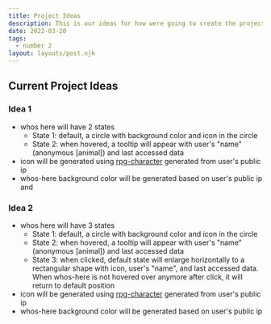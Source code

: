 ```yaml
---
title: Project Ideas
description: This is our ideas for how were going to create the project.
date: 2022-03-20
tags:
  - number 2
layout: layouts/post.njk
---
```

## Current Project Ideas

### Idea 1
- whos here will have 2 states
  - State 1: default, a circle with background color and icon in the circle
  - State 2: when hovered, a tooltip will appear with user's "name" (anonymous [animal]) and last accessed data
- icon will be generated using [rpg-character](https://www.npmjs.com/package/@lrnwebcomponents/rpg-character) generated from user's public ip
- whos-here background color will be generated based on user's public ip and 

### Idea 2
- whos here will have 3 states
  - State 1: default, a circle with background color and icon in the circle
  - State 2: when hovered, a tooltip will appear with user's "name" (anonymous [animal]) and last accessed data
  - State 3: when clicked, default state will enlarge horizontally to a rectangular shape with icon, user's "name", and last accessed data. When whos-here is not hovered over anymore after click, it will return to default position
- icon will be generated using [rpg-character](https://www.npmjs.com/package/@lrnwebcomponents/rpg-character) generated from user's public ip
- whos-here background color will be generated based on user's public ip